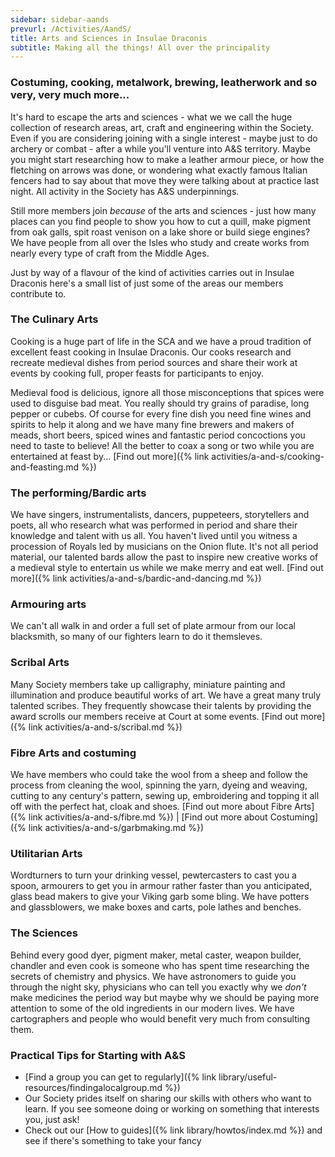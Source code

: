 ```yaml
---
sidebar: sidebar-aands
prevurl: /Activities/AandS/
title: Arts and Sciences in Insulae Draconis
subtitle: Making all the things! All over the principality
---
```

### Costuming, cooking, metalwork, brewing,  leatherwork and so very, very much more...

It's hard to escape the arts and sciences - what we we call the huge collection of research areas, art, craft and engineering within the Society. Even if you are considering joining with a single interest - maybe just to do archery or combat  - after a while you'll venture into A&S territory.  Maybe you might start researching how to make a leather armour piece, or how the fletching on arrows was done, or wondering what exactly famous Italian fencers had to say about that move they were talking about at practice last night.   All activity in the Society has A&amp;S underpinnings.   

Still more members join *because* of the arts and sciences - just how many places can you find people to show you how to cut a quill, make pigment from oak galls, spit roast venison on a lake shore or build siege engines? We have people from all over the Isles who study and create works from nearly every type of craft from the Middle Ages.

Just by way of a flavour of the kind of activities carries out in Insulae Draconis here's a small list of just some of the areas our members contribute to.

### The Culinary Arts

Cooking is a huge part of life in the SCA and we have a proud tradition of excellent feast cooking in Insulae Draconis.  Our cooks research and recreate medieval dishes from period sources and share their work at events by cooking full, proper feasts for participants to enjoy.

Medieval food is delicious, ignore all those misconceptions that spices were used to disguise bad meat.  You really should try grains of paradise, long pepper or cubebs. Of course for every fine dish you need fine wines and spirits to help it along and  we have many fine brewers and makers of meads, short beers, spiced wines and fantastic period concoctions you need to taste to believe! All the better to coax a song or two while you are entertained at feast by... [Find out more]({% link activities/a-and-s/cooking-and-feasting.md %})

### The performing/Bardic arts

We have singers, instrumentalists, dancers, puppeteers, storytellers and poets, all who research what was performed in period and share their knowledge and talent with us all. You haven't lived until you witness a procession of Royals led by musicians on the Onion flute. It's not all period material, our talented bards allow the past to inspire new creative works of a medieval style to entertain us while we make merry and eat well. [Find out more]({% link activities/a-and-s/bardic-and-dancing.md %})

### Armouring arts

We can't all walk in and order a full set of plate armour from our local blacksmith, so many of our fighters learn to do it themsleves. 

### Scribal Arts

Many Society members take up calligraphy, miniature painting and illumination  and produce beautiful works of art. We have a great many truly talented scribes. They frequently showcase their talents by providing the award scrolls our members receive at Court at some events.  [Find out more]({% link activities/a-and-s/scribal.md %})

### Fibre Arts and costuming

We have members who could take the wool from a sheep and follow the process from cleaning the wool, spinning the yarn, dyeing and weaving, cutting to any century's pattern, sewing up, embroidering and topping it all off with the perfect hat, cloak and shoes. 
 [Find out more about Fibre Arts]({% link activities/a-and-s/fibre.md %}) | [Find out more about Costuming]({% link activities/a-and-s/garbmaking.md %})

### Utilitarian Arts

Wordturners to turn your drinking vessel, pewtercasters to cast you a spoon, armourers to get you in armour rather faster than you anticipated, glass bead makers to give your Viking garb some bling.  We have potters and glassblowers, we make boxes and carts, pole lathes and benches.  

### The Sciences

Behind every good dyer, pigment maker, metal caster, weapon builder, chandler and even cook is someone who has spent time researching the secrets of chemistry and physics. We have astronomers to guide you through the night sky, physicians who can tell you exactly why we *don't* make medicines the period way but maybe why we should be paying more attention to some of the old ingredients in our modern lives. We have cartographers and people who would benefit very much from consulting them.

### Practical Tips for Starting with A&S

- [Find a group you can get to regularly]({% link library/useful-resources/findingalocalgroup.md %})
- Our Society prides itself  on sharing our skills  with others who want to learn. If you see someone doing or working on something that interests you, just ask!
- Check out our [How to guides]({% link library/howtos/index.md %}) and see if there's something to take your fancy

